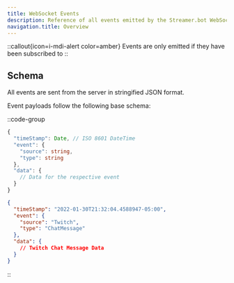 ```yaml
---
title: WebSocket Events
description: Reference of all events emitted by the Streamer.bot WebSocket Server
navigation.title: Overview
---
```


::callout{icon=i-mdi-alert color=amber}
Events are only emitted if they have been subscribed to
::

## Schema
All events are sent from the server in stringified JSON format.

Event payloads follow the following base schema:

::code-group
  ```ts [JSON Schema]
  {
    "timeStamp": Date, // ISO 8601 DateTime
    "event": {
      "source": string,
      "type": string
    },
    "data": {
      // Data for the respective event
    }
  }
  ```
  ```json [Example]
  {
    "timeStamp": "2022-01-30T21:32:04.4588947-05:00",
    "event": {
      "source": "Twitch",
      "type": "ChatMessage"
    },
    "data": {
      // Twitch Chat Message Data
    }
  }
  ```
::